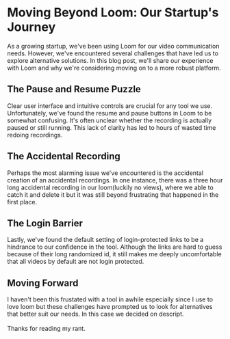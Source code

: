 # Moving Beyond Loom: Our Startup's Journey

As a growing startup, we've been using Loom for our video communication needs. However, we've encountered several challenges that have led us to explore alternative solutions. In this blog post, we'll share our experience with Loom and why we're considering moving on to a more robust platform.

## The Pause and Resume Puzzle

Clear user interface and intuitive controls are crucial for any tool we use. Unfortunately, we've found the resume and pause buttons in Loom to be somewhat confusing. It's often unclear whether the recording is actually paused or still running. This lack of clarity has led to hours of wasted time redoing recordings.

## The Accidental Recording

Perhaps the most alarming issue we've encountered is the accidental creation of an accidental recordings. In one instance, there was a three hour long accidental recording in our loom(luckily no views), where we able to catch it and delete it but it was still beyond frustrating that happened in the first place.

## The Login Barrier

Lastly, we've found the default setting of login-protected links to be a hindrance to our confidence in the tool. Although the links are hard to guess because of their long randomized id, it still makes me deeply uncomfortable that all videos by default are not login protected.

## Moving Forward

I haven't been this frustated with a tool in awhile especially since I use to love loom but these challenges have prompted us to look for alternatives that better suit our needs. In this case we decided on descript.\
\
Thanks for reading my rant.
